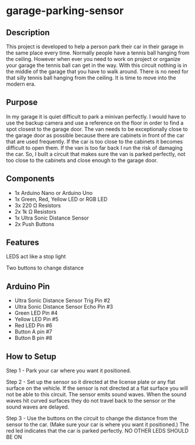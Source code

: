 # garage-parking-sensor

## Description

This project is developed to help a person park their car in their garage in the same place every time. Normally people have a tennis ball hanging from the ceiling. However when ever you need to work on project or organize your garage the tennis ball can get in the way. With this circuit nothing is in the middle of the garage that you have to walk around. There is no need for that silly tennis ball hanging from the ceiling. It is time to move into the modern era.

## Purpose

In my garage it is quiet difficult to park a minivan perfectly. I would have to use the backup camera and use a reference on the floor in order to find a spot closest to the garage door. The van needs to be exceptionally close to the garage door as possible because there are cabinets in front of the car that are used frequently. If the car is too close to the cabinets it becomes difficult to open them. If the van is too far back I run the risk of damaging the car. So, I built a circuit that makes sure the van is parked perfectly, not too close to the cabinets and close enough to the garage door.

## Components
- 1x Arduino Nano or Arduino Uno
- 1x Green, Red, Yellow LED or RGB LED
- 3x 220 Ω Resistors
- 2x 1k Ω Resistors
- 1x Ultra Sonic Distance Sensor
- 2x Push Buttons

## Features

LEDS act like a stop light

Two buttons to change distance

## Arduino Pin #

 - Ultra Sonic Distance Sensor Trig Pin #2
 - Ultra Sonic Distance Sensor Echo Pin #3
 - Green LED Pin #4
 - Yellow LED Pin #5
 - Red LED Pin #6
 - Button A pin #7
 - Button B pin #8


## How to Setup

Step 1 - Park your car where you want it positioned.

Step 2 - Set up the sensor so it directed at the license plate or any flat surface on the vehicle. If the sensor is not directed at a flat surface you will not be able to this circuit. The sensor emits sound waves. When the sound waves hit curved surfaces they do not travel back to the sensor or the sound waves are delayed.

Step 3 - Use the buttons on the circuit to change the distance from the sensor to the car. (Make sure your car is where you want it positioned.) The red led indicates that the car is parked perfectly. NO OTHER LEDS SHOULD BE ON
